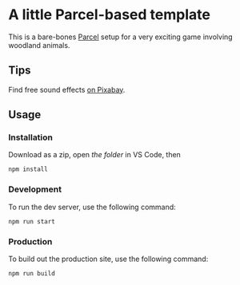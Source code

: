 # A little Parcel-based template

This is a bare-bones [Parcel](https://parceljs.org/) setup for a very exciting game involving woodland animals.

## Tips

Find free sound effects [on Pixabay](https://pixabay.com/sound-effects/).

## Usage

### Installation

Download as a zip, open *the folder* in VS Code, then

```
npm install
```

### Development

To run the dev server, use the following command:

```
npm run start
```

### Production

To build out the production site, use the following command:

```
npm run build
```